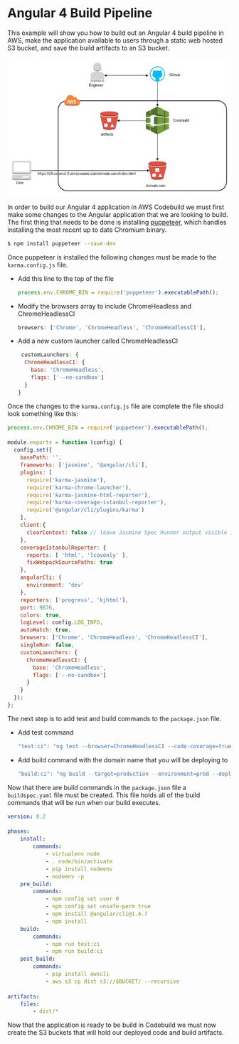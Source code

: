 # Angular 4 Build Pipeline
This example will show you how to build out an Angular 4 build pipeline in AWS, make
the application available to users through a static web hosted S3 bucket, and save 
the build artifacts to an S3 bucket.

![Alt text](https://github.com/nplutt/aws/blob/master/examples/angular_pipeline/Angular_pipeline.jpg)

In order to build our Angular 4 application in AWS Codebuild we must first make some changes 
to the Angular application that we are looking to build. The first thing that needs to be done is 
installing [puppeteer](https://www.npmjs.com/package/puppeteer), which handles installing the 
most recent up to date Chromium binary.
```bash
$ npm install puppeteer --save-dev
```
Once puppeteer is installed the following changes must be made to the `karma.config.js` file. 
* Add this line to the top of the file
    ```javascript
    process.env.CHROME_BIN = require('puppeteer').executablePath();
    ```
* Modify the browsers array to include ChromeHeadless and ChromeHeadlessCI
    ```javascript
    browsers: ['Chrome', 'ChromeHeadless', 'ChromeHeadlessCI'],
    ```
* Add a new custom launcher called ChromeHeadlessCI
    ```javascript
     customLaunchers: {
      ChromeHeadlessCI: {
        base: 'ChromeHeadless',
        flags: ['--no-sandbox']
      }
    }
    ```
    
Once the changes to the `karma.config.js` file are complete the file should look something like this:
```javascript
process.env.CHROME_BIN = require('puppeteer').executablePath();

module.exports = function (config) {
  config.set({
    basePath: '',
    frameworks: ['jasmine', '@angular/cli'],
    plugins: [
      require('karma-jasmine'),
      require('karma-chrome-launcher'),
      require('karma-jasmine-html-reporter'),
      require('karma-coverage-istanbul-reporter'),
      require('@angular/cli/plugins/karma')
    ],
    client:{
      clearContext: false // leave Jasmine Spec Runner output visible in browser
    },
    coverageIstanbulReporter: {
      reports: [ 'html', 'lcovonly' ],
      fixWebpackSourcePaths: true
    },
    angularCli: {
      environment: 'dev'
    },
    reporters: ['progress', 'kjhtml'],
    port: 9876,
    colors: true,
    logLevel: config.LOG_INFO,
    autoWatch: true,
    browsers: ['Chrome', 'ChromeHeadless', 'ChromeHeadlessCI'],
    singleRun: false,
    customLaunchers: {
      ChromeHeadlessCI: {
        base: 'ChromeHeadless',
        flags: ['--no-sandbox']
      }
    }
  });
};
```

The next step is to add test and build commands to the `package.json` file. 
* Add test command
    ```javascript
    "test:ci": "ng test --browser=ChromeHeadlessCI --code-coverage=true --single-run=true",
    ```
* Add build command with the domain name that you will be deploying to
    ```javascript
    "build:ci": "ng build --target=production --environment=prod --deploy-url=domain.com",
    ```
    
Now that there are build commands in the `package.json` file a `buildspec.yaml` file must be created.
This file holds all of the build commands that will be run when our build executes.
```yaml
version: 0.2

phases:
    install:
        commands: 
            - virtualenv node
            - . node/bin/activate
            - pip install nodeenv
            - nodeenv -p
    pre_build:
        commands:
            - npm config set user 0
            - npm config set unsafe-perm true
            - npm install @angular/cli@1.4.7
            - npm install
    build:
        commands:
            - npm run test:ci
            - npm run build:ci
    post_build:
        commands:
            - pip install awscli
            - aws s3 cp dist s3://$BUCKET/ --recursive

artifacts:
    files:
        - dist/*

```
    
Now that the application is ready to be build in Codebuild we must now create the S3 buckets
that will hold our deployed code and build artifacts.